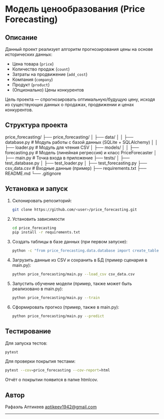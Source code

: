 # Модель ценообразования (Price Forecasting)

## Описание
Данный проект реализует алгоритм прогнозирования цены на основе исторических данных:
- Цена товара (`price`)
- Количество продаж (`count`)
- Затраты на продвижение (`add_cost`)
- Компания (`company`)
- Продукт (`product`)
- (Опционально) Цены конкурентов

Цель проекта — спрогнозировать оптимальную/будущую цену, исходя из существующих данных о продажах, продвижении и ценах конкурентов.

## Структура проекта

price_forecasting/ ├── price_forecasting/ │ ├── data/ │ │ ├── database.py # Модуль работы с базой данных (SQLite + SQLAlchemy) │ │ ├── loader.py # Модуль для чтения CSV │ ├── models/ │ │ ├── forecasting.py # Модель (линейная регрессия) и класс PriceForecaster │ ├── main.py # Точка входа в приложение ├── tests/ │ ├── test_database.py │ ├── test_loader.py │ ├── test_forecasting.py ├── csv_data.csv # Входные данные (пример) ├── requirements.txt ├── README.md └── .gitignore


## Установка и запуск

1. Склонировать репозиторий:
   ```bash
   git clone https://github.com/<user>/price_forecasting.git

2. Установить зависимости
   ```bash
   cd price_forecasting
   pip install -r requirements.txt

3. Создать таблицы в базе данных (при первом запуске):
   ```bash  
   python -c "from price_forecasting.data.database import create_tables; create_tables()"
   
4. Загрузить данные из CSV и сохранить в БД (пример сценария в main.py):
   ```bash
   python price_forecasting/main.py --load_csv csv_data.csv

5. Запустить обучение модели (пример, также может быть реализовано в main.py):
   ```bash
   python price_forecasting/main.py --train

6. Сформировать прогноз (пример, также в main.py):
   ```bash
   python price_forecasting/main.py --predict

## Тестирование

Для запуска тестов:

   ```bash
   pytest
   ```
Для проверки покрытия тестами:

   ```bash
   pytest --cov=price_forecasting --cov-report=html
   ```
Отчёт о покрытии появится в папке htmlcov.


## Автор

Рафаэль Аптикеев aptikeev1942@gmail.com 

---








